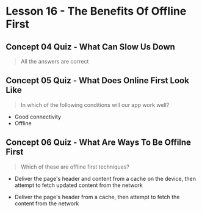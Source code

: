 # Lesson 16 - The Benefits Of Offline First

## Concept 04 Quiz - What Can Slow Us Down

> All the answers are correct

## Concept 05 Quiz - What Does Online First Look Like

> In which of the following conditions will our app work well?

- Good connectivity
- Offline

## Concept 06 Quiz - What Are Ways To Be Offilne First

> Which of these are offline first techniques?

- Deliver the page's header and content from a cache on the device, then attempt to fetch updated content from the network

- Deliver the page's header from a cache, then attempt to fetch the content from the network